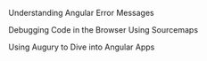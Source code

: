 Understanding Angular Error Messages

Debugging Code in the Browser Using Sourcemaps

Using Augury to Dive into Angular Apps
